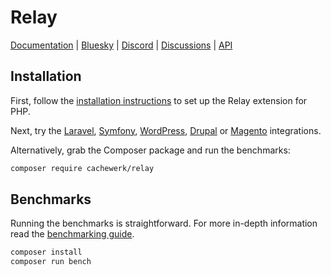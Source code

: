 # Relay

[Documentation](https://relay.so/docs) |
[Bluesky](https://bsky.app/profile/relay.so) |
[Discord](https://discord.gg/exYBXqTXgY) |
[Discussions](https://github.com/cachewerk/relay/discussions) |
[API](https://relay.so/api)

## Installation

First, follow the [installation instructions](https://relay.so/docs/installation) to set up the Relay extension for PHP.

Next, try the [Laravel](https://github.com/cachewerk/relay/tree/main/src/Laravel), [Symfony](https://symfony.com/doc/current/components/cache/adapters/redis_adapter.html), [WordPress](https://objectcache.pro/docs/relay/), [Drupal](https://www.drupal.org/project/redis) or [Magento](https://github.com/cachewerk/magento-relay) integrations.

Alternatively, grab the Composer package and run the benchmarks:

```bash
composer require cachewerk/relay
```

## Benchmarks

Running the benchmarks is straightforward. For more in-depth information read the [benchmarking guide](benchmarks/README.md).

```bash
composer install
composer run bench
```
